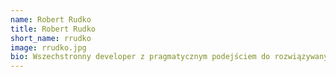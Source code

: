 ```yaml
---
name: Robert Rudko
title: Robert Rudko
short_name: rrudko
image: rrudko.jpg
bio: Wszechstronny developer z pragmatycznym podejściem do rozwiązywanych problemów. Pasjonat dobrego masła i black metalu.
---
```

